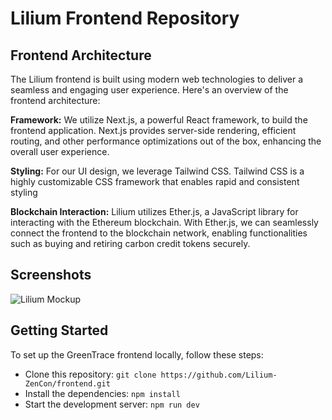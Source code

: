 # Lilium Frontend Repository

## Frontend Architecture

The Lilium frontend is built using modern web technologies to deliver a seamless and engaging user experience. Here's an overview of the frontend architecture:

**Framework:** We utilize Next.js, a powerful React framework, to build the frontend application. Next.js provides server-side rendering, efficient routing, and other performance optimizations out of the box, enhancing the overall user experience.

**Styling:** For our UI design, we leverage Tailwind CSS. Tailwind CSS is a highly customizable CSS framework that enables rapid and consistent styling

**Blockchain Interaction:** Lilium utilizes Ether.js, a JavaScript library for interacting with the Ethereum blockchain. With Ether.js, we can seamlessly connect the frontend to the blockchain network, enabling functionalities such as buying and retiring carbon credit tokens securely.

## Screenshots
![Lilium Mockup](https://github.com/Lilium-ZenCon/frontend/assets/99221221/8fc660cd-c056-4a88-a6d4-b7a0614bc8c2)

## Getting Started

To set up the GreenTrace frontend locally, follow these steps:

- Clone this repository: `git clone https://github.com/Lilium-ZenCon/frontend.git`
- Install the dependencies: `npm install`
- Start the development server: `npm run dev`

